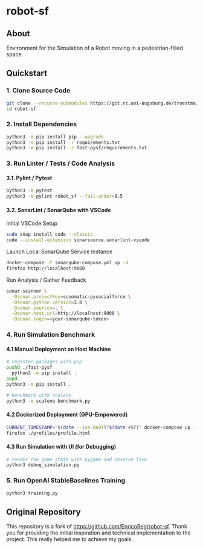 # robot-sf

## About
Environment for the Simulation of a Robot moving
in a pedestrian-filled space.

## Quickstart

### 1. Clone Source Code

```sh
git clone --recurse-submodules https://git.rz.uni-augsburg.de/troestma/scoomatic-pysocialforce
cd robot-sf
```

### 2. Install Dependencies

```sh
python3 -m pip install pip --upgrade
python3 -m pip install -r requirements.txt
python3 -m pip install -r fast-pysf/requirements.txt
```

### 3. Run Linter / Tests / Code Analysis

#### 3.1. Pylint / Pytest

```sh
python3 -m pytest
python3 -m pylint robot_sf --fail-under=9.5
```

#### 3.2. SonarLint / SonarQube with VSCode

Initial VSCode Setup

```sh
sudo snap install code --classic
code --install-extension sonarsource.sonarlint-vscode
```

Launch Local SonarQube Service Instance

```sh
docker-compose -f sonarqube-compose.yml up -d
firefox http://localhost:9000
```

Run Analysis / Gather Feedback

```sh
sonar-scanner \
  -Dsonar.projectKey=scoomatic-pysocialforce \
  -Dsonar.python.version=3.8 \
  -Dsonar.sources=. \
  -Dsonar.host.url=http://localhost:9000 \
  -Dsonar.login=<your-sonarqube-token>
```

### 4. Run Simulation Benchmark

#### 4.1 Manual Deployment on Host Machine

```sh
# register packages with pip
pushd ./fast-pysf
  python3 -m pip install .
popd
python3 -m pip install .
```

```sh
# benchmark with scalene
python3 -m scalene benchmark.py
```

#### 4.2 Dockerized Deployment (GPU-Empowered)

```sh
CURRENT_TIMESTAMP="$(date --iso-8601)T$(date +%T)" docker-compose up --build
firefox ./profiles/profile.html
```

#### 4.3 Run Simulation with UI (for Debugging)

```sh
# render the game state with pygame and observe live
python3 debug_simulation.py
```

### 5. Run OpenAI StableBaselines Training

```sh
python3 training.py
```

## Original Repository
This repository is a fork of https://github.com/EnricoReg/robot-sf.
Thank you for providing the initial inspiration and technical
implementation to the project. This really helped me to achieve my goals.
